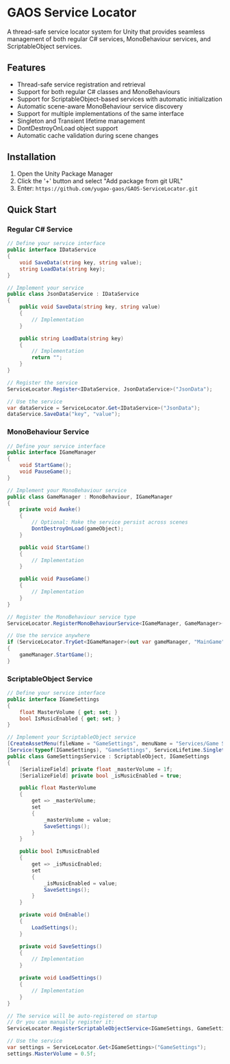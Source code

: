 # GAOS Service Locator

A thread-safe service locator system for Unity that provides seamless management of both regular C# services, MonoBehaviour services, and ScriptableObject services.

## Features

- Thread-safe service registration and retrieval
- Support for both regular C# classes and MonoBehaviours
- Support for ScriptableObject-based services with automatic initialization
- Automatic scene-aware MonoBehaviour service discovery
- Support for multiple implementations of the same interface
- Singleton and Transient lifetime management
- DontDestroyOnLoad object support
- Automatic cache validation during scene changes

## Installation

1. Open the Unity Package Manager
2. Click the '+' button and select "Add package from git URL"
3. Enter: `https://github.com/yugao-gaos/GAOS-ServiceLocator.git`

## Quick Start

### Regular C# Service

```csharp
// Define your service interface
public interface IDataService
{
    void SaveData(string key, string value);
    string LoadData(string key);
}

// Implement your service
public class JsonDataService : IDataService
{
    public void SaveData(string key, string value)
    {
        // Implementation
    }

    public string LoadData(string key)
    {
        // Implementation
        return "";
    }
}

// Register the service
ServiceLocator.Register<IDataService, JsonDataService>("JsonData");

// Use the service
var dataService = ServiceLocator.Get<IDataService>("JsonData");
dataService.SaveData("key", "value");
```

### MonoBehaviour Service

```csharp
// Define your service interface
public interface IGameManager
{
    void StartGame();
    void PauseGame();
}

// Implement your MonoBehaviour service
public class GameManager : MonoBehaviour, IGameManager
{
    private void Awake()
    {
        // Optional: Make the service persist across scenes
        DontDestroyOnLoad(gameObject);
    }

    public void StartGame()
    {
        // Implementation
    }

    public void PauseGame()
    {
        // Implementation
    }
}

// Register the MonoBehaviour service type
ServiceLocator.RegisterMonoBehaviourService<IGameManager, GameManager>("MainGame");

// Use the service anywhere
if (ServiceLocator.TryGet<IGameManager>(out var gameManager, "MainGame"))
{
    gameManager.StartGame();
}
```

### ScriptableObject Service

```csharp
// Define your service interface
public interface IGameSettings
{
    float MasterVolume { get; set; }
    bool IsMusicEnabled { get; set; }
}

// Implement your ScriptableObject service
[CreateAssetMenu(fileName = "GameSettings", menuName = "Services/Game Settings")]
[Service(typeof(IGameSettings), "GameSettings", ServiceLifetime.Singleton, ServiceContext.Runtime)]
public class GameSettingsService : ScriptableObject, IGameSettings
{
    [SerializeField] private float _masterVolume = 1f;
    [SerializeField] private bool _isMusicEnabled = true;

    public float MasterVolume
    {
        get => _masterVolume;
        set
        {
            _masterVolume = value;
            SaveSettings();
        }
    }

    public bool IsMusicEnabled
    {
        get => _isMusicEnabled;
        set
        {
            _isMusicEnabled = value;
            SaveSettings();
        }
    }

    private void OnEnable()
    {
        LoadSettings();
    }

    private void SaveSettings()
    {
        // Implementation
    }

    private void LoadSettings()
    {
        // Implementation
    }
}

// The service will be auto-registered on startup
// Or you can manually register it:
ServiceLocator.RegisterScriptableObjectService<IGameSettings, GameSettingsService>("GameSettings");

// Use the service
var settings = ServiceLocator.Get<IGameSettings>("GameSettings");
settings.MasterVolume = 0.5f;
```
